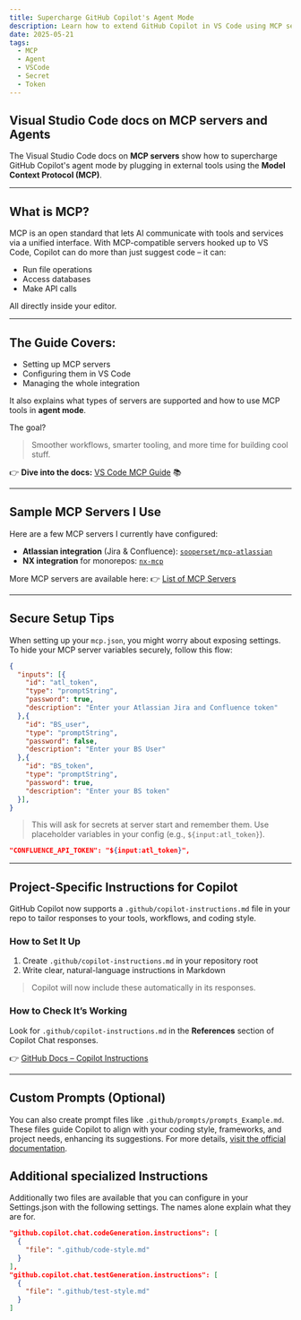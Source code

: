 ```yaml
---
title: Supercharge GitHub Copilot's Agent Mode
description: Learn how to extend GitHub Copilot in VS Code using MCP servers. This guide shows how to connect tools like Jira or NX, write custom instructions, and create smarter developer workflows with agent mode.
date: 2025-05-21
tags:
  - MCP
  - Agent
  - VSCode
  - Secret
  - Token
---
```


## Visual Studio Code docs on MCP servers and Agents

The Visual Studio Code docs on **MCP servers** show how to supercharge GitHub Copilot's agent mode by plugging in external tools using the **Model Context Protocol (MCP)**.

---

## What is MCP?

MCP is an open standard that lets AI communicate with tools and services via a unified interface. With MCP-compatible servers hooked up to VS Code, Copilot can do more than just suggest code – it can:

- Run file operations
- Access databases
- Make API calls

All directly inside your editor.

---

## The Guide Covers:

- Setting up MCP servers
- Configuring them in VS Code
- Managing the whole integration

It also explains what types of servers are supported and how to use MCP tools in **agent mode**.

The goal?
> Smoother workflows, smarter tooling, and more time for building cool stuff.

👉 **Dive into the docs:** [VS Code MCP Guide](https://code.visualstudio.com/docs/copilot/chat/mcp-servers) 📚

---

## Sample MCP Servers I Use

Here are a few MCP servers I currently have configured:

- **Atlassian integration** (Jira & Confluence): [`sooperset/mcp-atlassian`](https://github.com/sooperset/mcp-atlassian)
- **NX integration** for monorepos: [`nx-mcp`](https://github.com/modelcontextprotocol/servers)

More MCP servers are available here: 👉 [List of MCP Servers](https://github.com/modelcontextprotocol/servers)

---

## Secure Setup Tips

When setting up your `mcp.json`, you might worry about exposing settings.
To hide your MCP server variables securely, follow this flow:

```JSON
{
  "inputs": [{
    "id": "atl_token",
    "type": "promptString",
    "password": true,
    "description": "Enter your Atlassian Jira and Confluence token"
  },{
    "id": "BS_user",
    "type": "promptString",
    "password": false,
    "description": "Enter your BS User"
  },{
    "id": "BS_token",
    "type": "promptString",
    "password": true,
    "description": "Enter your BS token"
  }],
}
```

> This will ask for secrets at server start and remember them.
> Use placeholder variables in your config (e.g., `${input:atl_token}`).

```JSON
"CONFLUENCE_API_TOKEN": "${input:atl_token}",
```

---

## Project-Specific Instructions for Copilot

GitHub Copilot now supports a `.github/copilot-instructions.md` file in your repo to tailor responses to your tools, workflows, and coding style.

### How to Set It Up

1. Create `.github/copilot-instructions.md` in your repository root
2. Write clear, natural-language instructions in Markdown

> Copilot will now include these automatically in its responses.

### How to Check It’s Working

Look for `.github/copilot-instructions.md` in the **References** section of Copilot Chat responses.

👉 [GitHub Docs – Copilot Instructions](https://docs.github.com/en/copilot)

---

## Custom Prompts (Optional)

You can also create prompt files like `.github/prompts/prompts_Example.md`. These files guide Copilot to align with your coding style, frameworks, and project needs, enhancing its suggestions. For more details, [visit the official documentation](https://code.visualstudio.com/docs/copilot/copilot-customization).

## Additional specialized Instructions

Additionally two files are available that you can configure in your Settings.json with the following settings. The names alone explain what they are for.

```JSON
"github.copilot.chat.codeGeneration.instructions": [
  {
    "file": ".github/code-style.md"
  }
],
"github.copilot.chat.testGeneration.instructions": [
  {
    "file": ".github/test-style.md"
  }
]
```
